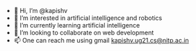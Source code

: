 - 👋 Hi, I’m @kapishv
- 👀 I’m interested in artificial intelligence and robotics
- 🌱 I’m currently learning artificial intelligence
- 💞️ I’m looking to collaborate on web development
- 📫 One can reach me using gmail kapishv.ug21.cs@nitp.ac.in

<!---
kapishv/kapishv is a ✨ special ✨ repository because its `README.md` (this file) appears on your GitHub profile.
You can click the Preview link to take a look at your changes.
--->

